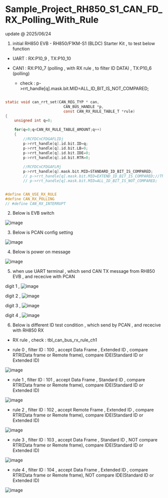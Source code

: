 # Sample_Project_RH850_S1_CAN_FD_RX_Polling_With_Rule

update @ 2025/06/24

1. initial RH850 EVB - RH850/F1KM-S1 (BLDC) Starter Kit , to test below function 

- UART : RX:P10_9 , TX:P10_10

- CAN1 : RX:P10_7 (polling , with RX rule , to filter ID DATA) , TX:P10_6 (polling)

	- check : p->rrt_handle[q].mask.bit.MID=ALL_ID_BIT_IS_NOT_COMPARED;

```c

static void can_rrt_set(CAN_REG_TYP * can,
                          CAN_BUS_HANDLE *p,
                          const CAN_RX_RULE_TABLE_T *rule)
{
    unsigned int q=0;

    for(q=0;q<CAN_RX_RULE_TABLE_AMOUNT;q++)
    {
        //RCFDCnCFDGAFLIDj
        p->rrt_handle[q].id.bit.ID=q;
        p->rrt_handle[q].id.bit.LB=0;
        p->rrt_handle[q].id.bit.IDE=0;
        p->rrt_handle[q].id.bit.RTR=0;
        
        //RCFDCnCFDGAFLMj
        p->rrt_handle[q].mask.bit.MID=STANDARD_ID_BIT_IS_COMPARED;
        // p->rrt_handle[q].mask.bit.MID=EXTEND_ID_BIT_IS_COMPARED;//The corresponding ID bit is compared
        // p->rrt_handle[q].mask.bit.MID=ALL_ID_BIT_IS_NOT_COMPARED;


```

```c

#define CAN_USE_RX_RULE
#define CAN_RX_POLLING
// #define CAN_RX_INTERRUPT

```
2. Below is EVB switch

![image](https://github.com/released/Sample_Project_RH850_S1_CAN_FD_RX_Polling_With_Rule/blob/main/EVB_CAN_cfg.jpg)

3. Below is PCAN config setting 

![image](https://github.com/released/Sample_Project_RH850_S1_CAN_FD_RX_Polling_With_Rule/blob/main/PCAN_cfg.jpg)

4. Below is power on message

![image](https://github.com/released/Sample_Project_RH850_S1_CAN_FD_RX_Polling_With_Rule/blob/main/log_MCU_power_on.jpg)

5. when use UART terminal , which send CAN TX message from RH850 EVB , and rececive with PCAN


digit 1 , 
![image](https://github.com/released/Sample_Project_RH850_S1_CAN_FD_RX_Polling_With_Rule/blob/main/log_tx1.jpg)


digit 2 , 
![image](https://github.com/released/Sample_Project_RH850_S1_CAN_FD_RX_Polling_With_Rule/blob/main/log_tx2.jpg)


digit 3 , 
![image](https://github.com/released/Sample_Project_RH850_S1_CAN_FD_RX_Polling_With_Rule/blob/main/log_tx3.jpg)


digit 4 , 
![image](https://github.com/released/Sample_Project_RH850_S1_CAN_FD_RX_Polling_With_Rule/blob/main/log_tx4.jpg)


6. Below is different ID test condition , which send by PCAN , and rececive with RH850 RX

- RX rule , check : tbl_can_bus_rx_rule_ch1


- rule 0 , filter ID : 100 , accept Data Frame , Extended ID , compare RTR(Data frame or Remote frame), compare IDE(Standard ID or Extended ID)

![image](https://github.com/released/Sample_Project_RH850_S1_CAN_FD_RX_Polling_With_Rule/blob/main/rx_rule_0_ID_100.jpg)


- rule 1 , filter ID : 101 , accept Data Frame , Standard ID , compare RTR(Data frame or Remote frame), compare IDE(Standard ID or Extended ID)

![image](https://github.com/released/Sample_Project_RH850_S1_CAN_FD_RX_Polling_With_Rule/blob/main/rx_rule_1_ID_101.jpg)


- rule 2 , filter ID : 102 , accept Remote Frame , Extended ID , compare RTR(Data frame or Remote frame), compare IDE(Standard ID or Extended ID)

![image](https://github.com/released/Sample_Project_RH850_S1_CAN_FD_RX_Polling_With_Rule/blob/main/rx_rule_2_ID_102.jpg)


- rule 3 , filter ID : 103 , accept Data Frame , Standard ID , NOT compare RTR(Data frame or Remote frame), compare IDE(Standard ID or Extended ID)

![image](https://github.com/released/Sample_Project_RH850_S1_CAN_FD_RX_Polling_With_Rule/blob/main/rx_rule_3_ID_103.jpg)


- rule 4 , filter ID : 104 , accept Data Frame , Extended ID , compare RTR(Data frame or Remote frame), NOT compare IDE(Standard ID or Extended ID)

![image](https://github.com/released/Sample_Project_RH850_S1_CAN_FD_RX_Polling_With_Rule/blob/main/rx_rule_4_ID_104.jpg)


